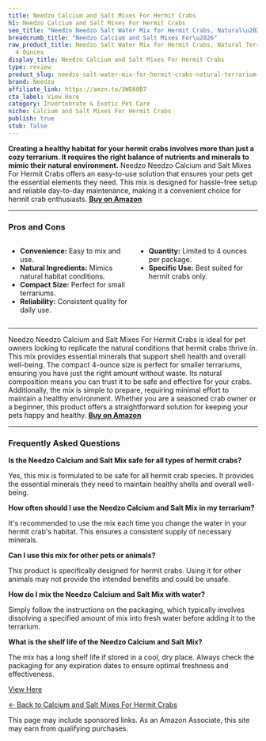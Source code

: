 ```yaml
---
title: Needzo Calcium and Salt Mixes For Hermit Crabs
h1: Needzo Calcium and Salt Mixes For Hermit Crabs
seo_title: "Needzo Needzo Salt Water Mix for Hermit Crabs, Natural\u2026"
breadcrumb_title: "Needzo Calcium and Salt Mixes For\u2026"
raw_product_title: Needzo Salt Water Mix for Hermit Crabs, Natural Terrarium Supplies,
  4 Ounces
display_title: Needzo Calcium and Salt Mixes For Hermit Crabs
type: review
product_slug: needzo-salt-water-mix-for-hermit-crabs-natural-terrarium-supplies-4-ounces
brand: Needzo
affiliate_link: https://amzn.to/3WE60B7
cta_label: View Here
category: Invertebrate & Exotic Pet Care
niche: Calcium and Salt Mixes For Hermit Crabs
publish: true
stub: false
---
```


<div id="intro" class="full-width">
  <p><strong>Creating a healthy habitat for your hermit crabs involves more than just a cozy terrarium. It requires the right balance of nutrients and minerals to mimic their natural environment.</strong> Needzo Needzo Calcium and Salt Mixes For Hermit Crabs offers an easy-to-use solution that ensures your pets get the essential elements they need. This mix is designed for hassle-free setup and reliable day-to-day maintenance, making it a convenient choice for hermit crab enthusiasts. <a href="https://amzn.to/3WE60B7" rel="nofollow sponsored noopener" target="_blank"><strong>Buy on Amazon</strong></a></p>
</div>

<hr />
<h3 id="pros-cons">Pros and Cons</h3>
<div class="pc-grid" style="display:grid;grid-template-columns:1fr 1fr;gap:16px;">
  <ul>
    <li><strong>Convenience:</strong> Easy to mix and use.</li>
    <li><strong>Natural Ingredients:</strong> Mimics natural habitat conditions.</li>
    <li><strong>Compact Size:</strong> Perfect for small terrariums.</li>
    <li><strong>Reliability:</strong> Consistent quality for daily use.</li>
  </ul>
  <ul>
    <li><strong>Quantity:</strong> Limited to 4 ounces per package.</li>
    <li><strong>Specific Use:</strong> Best suited for hermit crabs only.</li>
  </ul>
</div>
<hr />

<div class="full-width">
  <p>Needzo Needzo Calcium and Salt Mixes For Hermit Crabs is ideal for pet owners looking to replicate the natural conditions that hermit crabs thrive in. This mix provides essential minerals that support shell health and overall well-being. The compact 4-ounce size is perfect for smaller terrariums, ensuring you have just the right amount without waste. Its natural composition means you can trust it to be safe and effective for your crabs. Additionally, the mix is simple to prepare, requiring minimal effort to maintain a healthy environment. Whether you are a seasoned crab owner or a beginner, this product offers a straightforward solution for keeping your pets happy and healthy. <a href="https://amzn.to/3WE60B7" rel="nofollow sponsored noopener" target="_blank"><strong>Buy on Amazon</strong></a></p>
</div>

<hr />
<h3 id="faqs">Frequently Asked Questions</h3>

<p><strong>Is the Needzo Calcium and Salt Mix safe for all types of hermit crabs?</strong></p>
<p>Yes, this mix is formulated to be safe for all hermit crab species. It provides the essential minerals they need to maintain healthy shells and overall well-being.</p>

<p><strong>How often should I use the Needzo Calcium and Salt Mix in my terrarium?</strong></p>
<p>It's recommended to use the mix each time you change the water in your hermit crab's habitat. This ensures a consistent supply of necessary minerals.</p>

<p><strong>Can I use this mix for other pets or animals?</strong></p>
<p>This product is specifically designed for hermit crabs. Using it for other animals may not provide the intended benefits and could be unsafe.</p>

<p><strong>How do I mix the Needzo Calcium and Salt Mix with water?</strong></p>
<p>Simply follow the instructions on the packaging, which typically involves dissolving a specified amount of mix into fresh water before adding it to the terrarium.</p>

<p><strong>What is the shelf life of the Needzo Calcium and Salt Mix?</strong></p>
<p>The mix has a long shelf life if stored in a cool, dry place. Always check the packaging for any expiration dates to ensure optimal freshness and effectiveness.</p>
<p><a class="btn" href="https://amzn.to/3WE60B7" target="_blank" rel="nofollow sponsored noopener">View Here</a></p>
<p><a href="/roundups/invertebrate-exotic-pet-care/calcium-and-salt-mixes-for-hermit-crabs/">← Back to Calcium and Salt Mixes For Hermit Crabs</a></p>
<aside class="disclosure">This page may include sponsored links. As an Amazon Associate, this site may earn from qualifying purchases.</aside>
